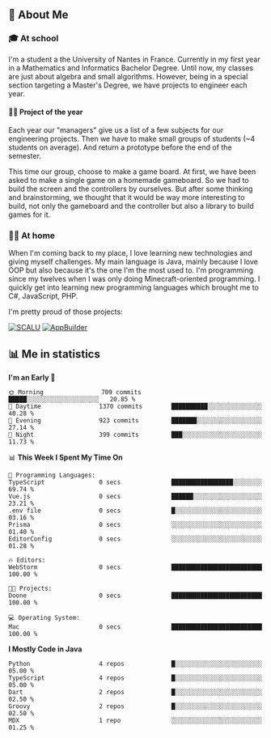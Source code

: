 ## 👀 About Me

### 🎓 At school

I'm a student a the University of Nantes in France. Currently in my first year in a Mathematics and Informatics Bachelor Degree. Until now, my classes are just about algebra and small algorithms. However, being in a special section targeting a Master's Degree, we have projects to engineer each year. 

#### 🔧🔬 Project of the year

Each year our "managers" give us a list of a few subjects for our engineering projects. Then we have to make small groups of students (~4 students on average). And return a prototype before the end of the semester.

This time our group, choose to make a game board. At first, we have been asked to make a single game on a homemade gameboard. So we had to build the screen and the controllers by ourselves. 
But after some thinking and brainstorming, we thought that it would be way more interesting to build, not only the gameboard and the controller but also a library to build games for it.

### 👨‍💻 At home

When I'm coming back to my place, I love learning new technologies and giving myself challenges. My main language is Java, mainly because I love OOP but also because it's the one I'm the most used to. I'm programming since my twelves when I was only doing Minecraft-oriented programming.  I quickly get into learning new programming languages which brought me to C#, JavaScript, PHP. 

I'm pretty proud of those projects:

[![SCALU](https://github-readme-stats.vercel.app/api/pin?username=renardfute&repo=SCALU)](https://github.com/renardfute/scalu)
[![AppBuilder](https://github-readme-stats.vercel.app/api/pin?username=pulsedev2&repo=AppBuilder)](https://github.com/pulsedev2/AppBuilder)

## 📊 Me in statistics
<!--START_SECTION:waka-->
**I'm an Early 🐤** 

```text
🌞 Morning                709 commits         █████░░░░░░░░░░░░░░░░░░░░   20.85 % 
🌆 Daytime                1370 commits        ██████████░░░░░░░░░░░░░░░   40.28 % 
🌃 Evening                923 commits         ███████░░░░░░░░░░░░░░░░░░   27.14 % 
🌙 Night                  399 commits         ███░░░░░░░░░░░░░░░░░░░░░░   11.73 % 
```


📊 **This Week I Spent My Time On** 

```text
💬 Programming Languages: 
TypeScript               0 secs              █████████████████░░░░░░░░   69.74 % 
Vue.js                   0 secs              ██████░░░░░░░░░░░░░░░░░░░   23.21 % 
.env file                0 secs              █░░░░░░░░░░░░░░░░░░░░░░░░   03.16 % 
Prisma                   0 secs              ░░░░░░░░░░░░░░░░░░░░░░░░░   01.40 % 
EditorConfig             0 secs              ░░░░░░░░░░░░░░░░░░░░░░░░░   01.28 % 

🔥 Editors: 
WebStorm                 0 secs              █████████████████████████   100.00 % 

🐱‍💻 Projects: 
Doone                    0 secs              █████████████████████████   100.00 % 

💻 Operating System: 
Mac                      0 secs              █████████████████████████   100.00 % 
```

**I Mostly Code in Java** 

```text
Python                   4 repos             █░░░░░░░░░░░░░░░░░░░░░░░░   05.00 % 
TypeScript               4 repos             █░░░░░░░░░░░░░░░░░░░░░░░░   05.00 % 
Dart                     2 repos             █░░░░░░░░░░░░░░░░░░░░░░░░   02.50 % 
Groovy                   2 repos             █░░░░░░░░░░░░░░░░░░░░░░░░   02.50 % 
MDX                      1 repo              ░░░░░░░░░░░░░░░░░░░░░░░░░   01.25 % 
```




<!--END_SECTION:waka-->
